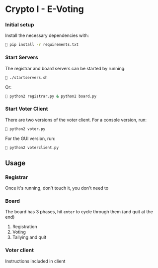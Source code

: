 # Crypto I - E-Voting

### Initial setup

Install the necessary dependencies with:

```bash
🐧 pip install -r requirements.txt
```

### Start Servers

The registrar and board servers can be started by running:

```bash
🐧 ./startservers.sh
```

Or:

```bash
🐧 python2 registrar.py & python2 board.py
```

### Start Voter Client

There are two versions of the voter client. For a console version, run:

```bash
🐧 python2 voter.py
```

For the GUI version, run:

```bash
🐧 python2 voterclient.py
```

## Usage

### Registrar

Once it's running, don't touch it, you don't need to

### Board

The board has 3 phases, hit `enter` to cycle through them (and quit at the end)

1. Registration
2. Voting
3. Tallying and quit

### Voter client

Instructions included in client
